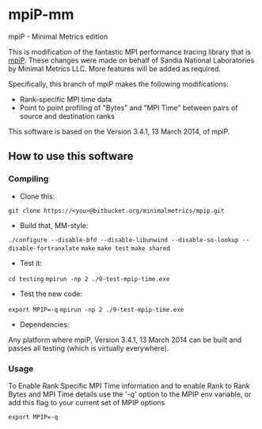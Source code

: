 # mpiP-mm
mpiP - Minimal Metrics edition

This is modification of the fantastic MPI performance tracing library that is [mpiP](http://mpip.sourceforge.net). These changes were made on behalf of Sandia National Laboratories by Minimal Metrics LLC. More features will be added as required.

Specifically, this branch of mpiP makes the following modifications:

* Rank-specific MPI time data
* Point to point profiling of "Bytes" and "MPI Time"
  between pairs of source and destination ranks

This software is based on the Version 3.4.1, 13 March 2014, of mpiP.

## How to use this software

### Compiling

* Clone this:

`git clone https://<you>@bitbucket.org/minimalmetrics/mpip.git`

* Build that, MM-style:

`./configure --disable-bfd --disable-libunwind --disable-so-lookup --disable-fortranxlate`
`make`
`make test`
`make shared`

* Test it:

`cd testing`
`mpirun -np 2 ./9-test-mpip-time.exe`

* Test the new code:

`export MPIP=-q`
`mpirun -np 2 ./9-test-mpip-time.exe`

* Dependencies:

Any platform where mpiP, Version 3.4.1, 13 March 2014 can be built and passes all testing (which is virtually everywhere).

### Usage

To Enable Rank Specific MPI Time information and to enable Rank to Rank Bytes and MPI Time details use the '-q' option to the MPIP env variable, or add this flag to your current set of MPIP options

`export MPIP=-q`

